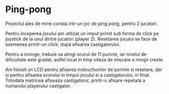 # Ping-pong

Proiectul ales de mine consta intr-un joc de ping pong, pentru 2 jucatori.

Pentru inceperea jocului am utilizat un imput primit sub forma de click pe joystick de la unul dintre jucatori (player 2). 
Resetarea jocului se face de asemenea printr-un click, dupa afisarea castigatorului.

Pentru a invinge, trebuie sa atingi scorul de 11 puncte, iar nivelul de dificultate este gradat, astfel incat in timp viteza de miscare a mingii creste.

Am folosit un LCD pentru afisarea instructiunilor de pornire si resetare, dar si pentru afisarea scorului in timpul jocului si a castigatorului, in final. Totodata matricea afiseaza castigatorul, printr-o afisare repetata a numarului playerului castigator.
